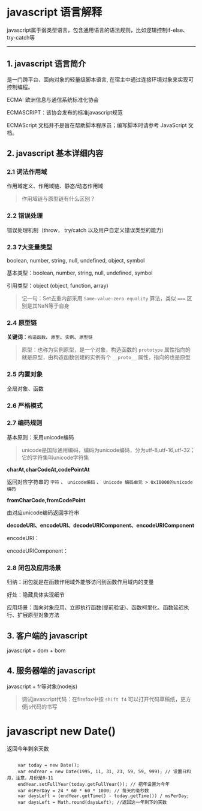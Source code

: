 # javascript 语言解释

javascript属于弱类型语言，包含通用语言的语法规则，比如逻辑控制if-else、try-catch等

****

## 1. javascript 语言简介

是一门跨平台、面向对象的轻量级脚本语言, 在宿主中通过连接环境对象来实现可控制编程。

ECMA: 欧洲信息与通信系统标准化协会

ECMASCRIPT：该协会发布的标准javascript规范

ECMAScript 文档并不是旨在帮助脚本程序员；编写脚本时请参考  JavaScript 文档。

## 2. javascript 基本详细内容

### 2.1 词法作用域

作用域定义、作用域链、静态/动态作用域

> 作用域链与原型链有什么区别？

### 2.2 错误处理

错误处理机制（throw， try/catch 以及用户自定义错误类型的能力）

### 2.3 7大变量类型

boolean, number, string, null, undefined, object, symbol

基本类型：boolean, number, string, null, undefined, symbol

引用类型：object (object, function, array)

> 记一句：Set去重内部采用 `Same-value-zero equality` 算法，类似 `===` 区别是其NaN等于自身

### 2.4 原型链

**关键词**：`构造函数`、`原型`、`实例`、`原型链`

> 原型：也称为实例原型，是一个对象，构造函数的 `prototype` 属性指向的就是原型，由构造函数创建的实例有个 `__proto__` 属性，指向的也是原型

### 2.5 内置对象

全局对象、函数

### 2.6 严格模式

### 2.7 编码规则

基本原则：采用unicode编码

> unicode是国际通用编码，编码为unicode编码，分为utf-8,utf-16,utf-32；它的字符集叫unicode字符集

**charAt,charCodeAt,codePointAt**

返回对应字符串的 `字符` 、 `unicode编码` 、 `Unicode 编码单元 > 0x10000的unicode编码`

**fromCharCode,fromCodePoint**

由对应unicode编码返回字符串

**decodeURI、encodeURI、decodeURIComponent、encodeURIComponent**

encodeURI：

encodeURIComponent：

### 2.8 闭包及应用场景

归纳：闭包就是在函数作用域外能够访问到函数作用域内的变量

好处：隐藏具体实现细节

应用场景：面向对象应用、立即执行函数(提前验证)、函数柯里化、函数延迟执行、扩展原型对象方法

## 3. 客户端的 javascript

javascript + dom + bom

## 4. 服务器端的 javascript

javascript + fr等对象(nodejs)

> 调试javascript代码：在firefox中按 `shift f4` 可以打开代码草稿纸，更方便js代码的书写


# javascript new Date()

返回今年剩余天数

```

	var today = new Date();
	var endYear = new Date(1995, 11, 31, 23, 59, 59, 999); // 设置日和月，注意，月份是0-11
	endYear.setFullYear(today.getFullYear()); // 把年设置为今年
	var msPerDay = 24 * 60 * 60 * 1000; // 每天的毫秒数
	var daysLeft = (endYear.getTime() - today.getTime()) / msPerDay;
	var daysLeft = Math.round(daysLeft); //返回这一年剩下的天数

```

